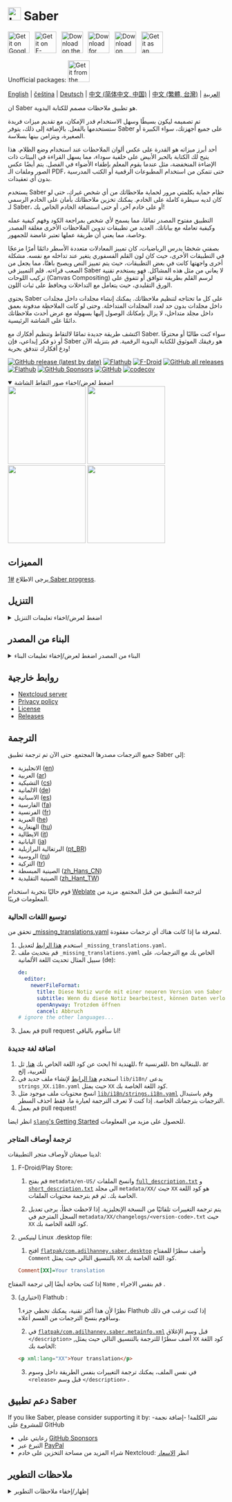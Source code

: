 # <img src="https://github.com/saber-notes/saber/raw/main/assets/icon/icon.png" width="30" height="30" alt="Logo"> Saber

[<img src='https://github.com/saber-notes/saber/blob/main/assets_raw/badges/google-play-badge.png'
    alt='Get it on Google Play'
    height=50>][google_play]
&nbsp;
[<img src="https://github.com/saber-notes/saber/blob/main/assets_raw/badges/f-droid-badge.png"
    alt="Get it on F-Droid"
    height=50>][f-droid]
&nbsp;
[<img src="https://github.com/saber-notes/saber/blob/main/assets_raw/badges/app-store-badge.svg"
    alt="Download on the App Store"
    height=50>][app_store]
&nbsp;
[<img src="https://github.com/saber-notes/saber/blob/main/assets_raw/badges/windows-badge.png"
    alt="Download for Windows"
    height=50>][download_windows]
&nbsp;
[<img src="https://github.com/saber-notes/saber/blob/main/assets_raw/badges/flathub-badge.svg"
    alt="Download on Flathub"
    height=50>][flathub]
&nbsp;
[<img src="https://github.com/saber-notes/saber/blob/main/assets_raw/badges/appimage-logo.png"
    alt="Get it as an AppImage"
    height=50>][download_appimage]

Unofficial packages:
[<img src="https://github.com/saber-notes/saber/blob/main/assets_raw/badges/snap-badge.svg"
    alt="Get it from the Snap Store"
    height=50>][snap]

[English](https://github.com/saber-notes/saber/blob/main/README.md) |
[čeština](https://github.com/saber-notes/saber/blob/main/README-cs.md) |
[Deutsch](https://github.com/saber-notes/saber/blob/main/README-de.md) |
[中文 (简体中文, 中国)](https://github.com/saber-notes/saber/blob/main/README-zh-CN.md) |
[中文 (繁體, 台灣)](https://github.com/saber-notes/saber/blob/main/README-zh-TW.md) |
[العربية](https://github.com/saber-notes/saber/blob/main/README-ar.md) 

ان Saber هو تطبيق ملاحظات مصمم للكتابة اليدوية.

تم تصميمه ليكون بسيطًا وسهل الاستخدام قدر الإمكان، مع تقديم ميزات فريدة ستستخدمها بالفعل. بالإضافة إلى ذلك، يتوفر Saber على جميع أجهزتك، سواء الكبيرة أو الصغيرة، ويتزامن بينها بسلاسة.

أحد أبرز ميزاته هو القدرة على عكس ألوان الملاحظات عند استخدام وضع الظلام. هذا يتيح لك الكتابة بالحبر الأبيض على خلفية سوداء، مما يسهل القراءة في البيئات ذات الإضاءة المنخفضة، مثل عندما يقوم المعلم بإطفاء الأضواء في الفصل. يتم أيضًا عكس الصور وملفات الـ PDF، حتى تتمكن من استخدام المطبوعات الرقمية أو الكتب المدرسية بدون أي تعقيدات.

يستخدم Saber نظام حماية بكلمتي مرور لحماية ملاحظاتك من أي شخص غيرك، حتى لو كان لديه سيطرة كاملة على الخادم. يمكنك تخزين ملاحظاتك بأمان على الخادم الرسمي لـ Saber، أو على خادم آخر، أو حتى استضافة الخادم الخاص بك!

التطبيق مفتوح المصدر تمامًا، مما يسمح لأي شخص بمراجعة الكود وفهم كيفية عمله وكيفية تعامله مع بياناتك. العديد من تطبيقات تدوين الملاحظات الأخرى مغلقة المصدر وخاصة، مما يعني أن طريقة عملها تعتبر غامضة للجمهور.

بصفتي شخصًا يدرس الرياضيات، كان تمييز المعادلات متعددة الأسطر دائمًا أمرًا مزعجًا في التطبيقات الأخرى، حيث كان لون القلم الفسفوري يتغير عند تداخله مع نفسه. مشكلة أخرى واجهتها كانت في بعض التطبيقات، حيث يتم تمييز النص ويصبح باهتًا، مما يجعل من الصعب قراءته. قلم التمييز في Saber لا يعاني من مثل هذه المشاكل. فهو يستخدم تقنية تركيب اللوحات (Canvas Compositing) لرسم القلم بطريقة تتوافق أو تتفوق على الورق التقليدي، حيث يتعامل مع التداخلات ويحافظ على ثبات اللون.

يحتوي Saber على كل ما تحتاجه لتنظيم ملاحظاتك. يمكنك إنشاء مجلدات داخل مجلدات داخل مجلدات بدون حد لعدد المجلدات المتداخلة. وحتى لو كانت الملاحظة مدفونة بعمق داخل مجلد متداخل، لا يزال بإمكانك الوصول إليها بسهولة مع عرض أحدث ملاحظاتك دائمًا على الشاشة الرئيسية.

اكتشف طريقة جديدة تمامًا لالتقاط وتنظيم أفكارك مع Saber. سواء كنت طالبًا أو محترفًا أو ذو فكر إبداعي، فإن Saber هو رفيقك الموثوق للكتابة اليدوية الرقمية. قم بتنزيله الآن ودع أفكارك تتدفق بحرية!

[![GitHub release (latest by date)](https://img.shields.io/github/v/release/saber-notes/saber)](https://github.com/saber-notes/saber/releases/latest)
[![Flathub](https://img.shields.io/flathub/v/com.adilhanney.saber)](https://flathub.org/apps/details/com.adilhanney.saber)
[![F-Droid](https://img.shields.io/f-droid/v/com.adilhanney.saber)](https://f-droid.org/en/packages/com.adilhanney.saber/)
[![GitHub all releases](https://img.shields.io/github/downloads/saber-notes/saber/total?label=GitHub%20downloads)](https://github.com/saber-notes/saber/releases)
[![Flathub](https://img.shields.io/flathub/downloads/com.adilhanney.saber?label=Flathub%20downloads)](https://flathub.org/apps/details/com.adilhanney.saber)
[![GitHub Sponsors](https://img.shields.io/github/sponsors/adil192)](https://github.com/sponsors/adil192)
[![GitHub](https://img.shields.io/github/license/saber-notes/saber)](https://github.com/saber-notes/saber/blob/main/LICENSE.md)
[![codecov](https://codecov.io/gh/saber-notes/saber/branch/main/graph/badge.svg?token=EGQSN0THW2)](https://codecov.io/gh/saber-notes/saber)

<details open>
<summary>اضغط لعرض/اخفاء صور التقاط الشاشة</summary>

<div>
<img src="https://github.com/saber-notes/saber/raw/main/metadata/en-US/images/phoneScreenshots/1_home.png" width="180">
<img src="https://github.com/saber-notes/saber/raw/main/metadata/en-US/images/phoneScreenshots/2_editor.png" width="180">
<img src="https://github.com/saber-notes/saber/raw/main/metadata/en-US/images/phoneScreenshots/3_login.png" width="180">
<img src="https://github.com/saber-notes/saber/raw/main/metadata/en-US/images/phoneScreenshots/4_settings.png" width="180">
</div>
</details>

## المميزات

يرجى الاطلاع [#1 Saber progress][progress].

## التنزيل

<details>
<summary>اضغط لعرض/اخفاء تعليمات التنزيل</summary>

#### اندرويد Android

خيارات:

1- تحميل من متجر Play.

2- تحميل من F-Droid.

لاحظ أن إصدار F-Droid غير مُحسّن لأجهزة Onyx Boox لأن ذلك يتطلب
     [ اعتماديات خاصة](https://github.com/saber-notes/saber/issues/219) من Onyx.

3- قم بتنزيل وتثبيت `Saber_{version}.apk` من أحدث [اصدار][releases].

#### لينوكس Linux

الخيار 1 (موصى به): قم بتثبيت الحزمة المسطحة من [Flathub][flathub] باستخدام : `flatpak --user install com.adilhanney.saber`.

الخيار 2: 
قم بتنزيل `Saber-{version}-x86_64.AppImage` من اخر [اصدار][releases],
واجعله قابلاً للتنفيذ باستخدام `chmod +x Saber-*-x86_64.AppImage`, ثم قم بتشغيله.

الخيار 3:
هناك حزمة [snap][snap] غير رسمية متوفرة بفضل @soumyaDghosh.
باستخدام `sudo snap install saber`

#### ويندوز Windows

قم بتنزيل وتثبيت `SaberInstaller_{version}.exe` من أحدث  [اصدار][releases].

إذا ظهرت لك أخطاء بسبب ملفات dll المفقودة، تأكد من تثبيت [Visual C++ Redistributable](https://learn.microsoft.com/en-us/cpp/windows/latest-supported-vc-redist) .

#### اجهزة الايفون  iOS and macOS

قم بتنزيل Saber من متجر التطبيقات [App Store][app_store].

</details>

## البناء من المصدر

<details>
<summary>
البناء من المصدر
اضغط لعرض/إخفاء تعليمات البناء</summary>

### 1. قم بتثبيت flutter
https://docs.flutter.dev/get-started/install
### 2. قم استنساخ هذا المشروع

```bash
git clone https://github.com/saber-notes/saber.git
```
### 3. احصل على التبعيات dependencies
```bash
flutter pub get
```

### 4. قم بتثبيت التبعيات الإضافية additional dependencies

يمكن تلخيص إعداد الحزمة  [super_clipboard](https://pub.dev/packages/super_clipboard)
كالاتي:
- قم بتثبيت [Rust](https://www.rust-lang.org/tools/install)
- قم بتثبيت NDK 26.1.10909125 إذا كنت تقوم بالبناء لنظام Android
### 5. البناء لـ...

#### لينكس Linux

`sudo apt install libsecret-1-dev libjsoncpp-dev libgstreamer1.0-dev libgstreamer-plugins-base1.0-dev webkit2gtk-4.1-dev`
`flutter build linux`

هذا يكفي لاستخدام التطبيق على جهاز الكمبيوتر الخاص بك، ولكن إذا كنت ترغب في توزيع بنائك، عليك استخدام بيئة قابلة للتنبؤ: استنسخ هذا repo واستخدم  GitHub Action
[البناء باستخدام لينيكس](https://github.com/saber-notes/saber/actions/workflows/linux.yml) بدلا من ذلك.

#### اندرويد Android

`flutter build apk`

قد تحتاج إلى إنشاء شهادة توقيع وإنشاء ملف android/key.properties. المزيد من المعلومات هنا: https://docs.flutter.dev/deployment/android#create-an-upload-keystore

ملاحظة:
يتم بناء الإصدارات مفتوحة المصدر FOSS/[F-Droid][f-droid-manifest] بطريقة مختلفة قليلاً:
```bash
./patches/remove_proprietary_dependencies.sh
flutter build apk
```

#### ويندوز Windows

`flutter build windows`

تم إنشاء مثبت ويندوز باستخدام [Inno Setup](https://jrsoftware.org/isinfo.php).
 لإنشاء المثبت الخاص بك، قم بتشغيل أمر البناء أعلاه، ثم قم بتعديل وتشغيل
[installers/desktop_inno_script.iss](https://github.com/saber-notes/saber/blob/main/installers/desktop_inno_script.iss)
باستخدام Inno Setup Compiler.

#### الايفون iOS and macOS

إذا كنت تمتلك جهاز macOS، يمكنك 
[البناء لنظام iOS ](https://docs.flutter.dev/deployment/ios#create-an-app-bundle)
باستخدام الامر `flutter build ipa` او
[البناء لنظام macOS](https://docs.flutter.dev/deployment/macos#create-a-build-archive-with-xcode)
باستخدام `flutter build macos`.

إذا لم يكن لديك جهاز macOS، استنسخ هذا repo واستخدم   GitHub Action
[Build for macOS and iOS](https://github.com/saber-notes/saber/actions/workflows/apple.yml).
بدلاً من ذلك، اتبع هذا الفيديو التعليمي على اليوتيوب
[How to compile a flutter application to iPhone with no mac (free | no jailbreak)](https://www.youtube.com/watch?v=m3_6z2wfHiY)
للبناء يدويًا باستخدام [Codemagic](https://codemagic.io/start/).

</details>

## روابط خارجية

- [Nextcloud server][nextcloud]
- [Privacy policy][privacy]
- [License][license]
- [Releases][releases]

## الترجمة

جميع الترجمات مصدرها المجتمع. حتى الآن تم ترجمة تطبيق Saber إلى:
- الانجليزية ([en](https://github.com/saber-notes/saber/blob/main/lib/i18n/strings.i18n.yaml))
- العربية ([ar](https://github.com/saber-notes/saber/blob/main/lib/i18n/strings_ar.i18n.yaml))
- التشيكية ([cs](https://github.com/saber-notes/saber/blob/main/lib/i18n/strings_cs.i18n.yaml))
- الالمانية ([de](https://github.com/saber-notes/saber/blob/main/lib/i18n/strings_de.i18n.yaml))
- الاسبانية ([es](https://github.com/saber-notes/saber/blob/main/lib/i18n/strings_es.i18n.yaml))
- الفارسية ([fa](https://github.com/saber-notes/saber/blob/main/lib/i18n/strings_fa.i18n.yaml))
- الفرنسية ([fr](https://github.com/saber-notes/saber/blob/main/lib/i18n/strings_fr.i18n.yaml))
- العبرية ([he](https://github.com/saber-notes/saber/blob/main/lib/i18n/strings_he.i18n.yaml))
- الهنغارية ([hu](https://github.com/saber-notes/saber/blob/main/lib/i18n/strings_hu.i18n.yaml))
- الايطالية ([it](https://github.com/saber-notes/saber/blob/main/lib/i18n/strings_it.i18n.yaml))
- اليابانية ([ja](https://github.com/saber-notes/saber/blob/main/lib/i18n/strings_ja.i18n.yaml))
- البرتغالية البرازيلية ([pt_BR](https://github.com/saber-notes/saber/blob/main/lib/i18n/strings_pt_BR.i18n.yaml))
- الروسية ([ru](https://github.com/saber-notes/saber/blob/main/lib/i18n/strings_ru.i18n.yaml))
- التركية ([tr](https://github.com/saber-notes/saber/blob/main/lib/i18n/strings_tr.i18n.yaml))
- الصينية المبسطة ([zh_Hans_CN](https://github.com/saber-notes/saber/blob/main/lib/i18n/strings_zh_Hans_CN.i18n.yaml))
- الصينية التقليدية ([zh_Hant_TW](https://github.com/saber-notes/saber/blob/main/lib/i18n/strings_zh_Hant_TW.i18n.yaml))

قوم حاليًا بتجربة استخدام 
[Weblate](https://hosted.weblate.org/projects/saber-notes/saber/)
 لترجمة التطبيق من قبل المجتمع. مزيد من المعلومات قريبًا.
### توسيع اللغات الحالية

تحقق من  [_missing_translations.yaml](https://github.com/saber-notes/saber/blob/main/lib/i18n/_missing_translations.yaml)
 لمعرفة ما إذا كانت هناك أي ترجمات مفقودة.
1. استخدم [هذا الرابط](https://github.com/saber-notes/saber/edit/main/lib/i18n/_missing_translations.yaml)
   لتعديل `_missing_translations.yaml`.
2. قم بتحديث ملف  `_missing_translations.yaml` الخاص بك مع الترجمات، على سبيل المثال تحديث اللغة الألمانية (de):
    ```yaml
    de:
      editor:
        newerFileFormat:
          title: Diese Notiz wurde mit einer neueren Version von Saber bearbeitet
          subtitle: Wenn du diese Notiz bearbeitest, können Daten verloren gehen. Möchtest du die Notiz trotzdem öffnen?
          openAnyway: Trotzdem öffnen
          cancel: Abbruch
    # ignore the other languages...
    ```
3. قم بعمل  pull request انا سأقوم بالباقي!

### اضافة لغة جديدة

1. ابحث عن كود اللغة الخاص بك [هنا](https://saimana.com/list-of-country-locale-code/),
   ثل hi للهندية، fr للفرنسية، bn للبنغالية، ar للعربية، إلخ
2. استخدم [هذا الرابط](https://github.com/saber-notes/saber/new/main/lib/i18n/)
    لإنشاء ملف جديد في `lib/i18n/` يدعى `strings_XX.i18n.yaml`
   حيث يمثل `XX` كود اللغة الخاصة بك.
3. انسخ محتويات ملف موجود مثل 
   [`lib/i18n/strings.i18n.yaml`](https://github.com/saber-notes/saber/blob/main/lib/i18n/strings.i18n.yaml)
  وقم باستبدال الترجمات بترجماتك الخاصة. إذا كنت لا تعرف الترجمة لعبارة ما، فقط احذف السطر.
4. قم بعمل pull request!

انظر ايضا [`slang`'s Getting Started](https://pub.dev/packages/slang#getting-started)  للحصول على مزيد من المعلومات.

### ترجمة أوصاف المتاجر

لدينا صيغتان لأوصاف متجر التطبيقات:
1. F-Droid/Play Store:

   1. قم بفتح `metadata/en-US/` وانسخ الملفات
      [`full_description.txt`](https://github.com/saber-notes/saber/blob/main/metadata/en-US/full_description.txt)
      و
      [`short_description.txt`](https://github.com/saber-notes/saber/blob/main/metadata/en-US/short_description.txt)
       الى مجلد `metadata/XX/`  حيث `XX` هو كود اللغة الخاصة بك.
      ثم قم بترجمة محتويات الملفات.

   2. يتم ترجمة التغييرات تلقائيًا من النسخة الإنجليزية. إذا لاحظت خطأ، يرجى تعديل السجل المترجم في
       `metadata/XX/changelogs/<version-code>.txt` حيث `XX`  كود اللغة الخاصة بك.

2. لينيكس Linux .desktop file:

   1. افتح
   [`flatpak/com.adilhanney.saber.desktop`](https://github.com/saber-notes/saber/blob/main/flatpak/com.adilhanney.saber.desktop)
  وأضف سطرًا للمفتاح  `Comment` بالتنسيق التالي حيث يمثل `XX`  كود اللغة الخاصة بك.
    ```ini
    Comment[XX]=Your translation
    ```
 إذا كنت بحاجة أيضًا إلى ترجمة المفتاح `Name` , قم بنفس الاجراء .

3. (اختياري) Flathub :

   1.نظرًا لأن هذا أكثر تقنية، يمكنك تخطي جزء Flathub إذا كنت ترغب في ذلك وسأقوم بنسخ الترجمات من القسم أعلاه.
   
   2. في [`flatpak/com.adilhanney.saber.metainfo.xml`](https://github.com/saber-notes/saber/blob/main/flatpak/com.adilhanney.saber.metainfo.xml)
       قبل وسم الإغلاق `</description>` ,أضف سطرًا للترجمة بالتنسيق التالي حيث يمثل `XX` كود اللغة الخاصة بك:
    ```html
    <p xml:lang="XX">Your translation</p>
    ```

   3. في نفس الملف، يمكنك ترجمة التغييرات بنفس الطريقة داخل وسوم `<release>`  قبل وسم `</description>` .


## دعم تطبيق Saber

If you like Saber, please consider supporting it by:
-نشر الكلمة!
-إضافة نجمة للمشروع على GitHub
- رعايتي على [GitHub Sponsors](https://github.com/sponsors/adil192)
- التبرع عبر [PayPal](https://paypal.me/adilhanney)
- شراء المزيد من مساحة التخزين على خادم Nextcloud: انظر [الاسعار](pricing.md)

## ملاحظات التطوير

<details>
<summary>إظهار/إخفاء ملاحظات التطوير</summary>

- عند تحديث **اصدار التطبيق**:
  - قم بتشغيل `./scripts/bump_version.sh <version-name> <version-code>`
    (قم بتشغيل `./scripts/bump_version.sh --help`لمزيد من المعلومات)
  - عند تحديث إصدار التطبيق: `metadata/en-US/changelogs/`
    و `flatpak/com.adilhanney.saber.metainfo.xml`,
    ثم قم بتشغيل `dart scripts/translate_changelogs.dart` كما يوجهك سكريبت الاوامر.
- عند تحديث **الايقونات **, قم بتشغيل الأوامر التالية:
  - عام: `dart run icons_launcher:create`
  - ايقونات Flatpak : `cd assets/icon && ./resize-icon.sh`
- عند تحديث **الترجمات**...
  -قم بتشغيل الأوامر التالية:
    - `dart run slang apply --locale=XX` اذا كنت تريد تطبيق _missing_translations.yaml
    - `dart run slang`
    - `dart run slang analyze --full`
  - إذا كنت تضيف لغة جديدة، قم بتحديث:
    - `CFBundleLocalizations` في `ios/Runner/Info.plist`
    - `CFBundleLocalizations` في `macos/Runner/Info.plist`
    - `android/app/src/main/res/xml/locales_config.xml`
    - `lib/data/locales.dart`
    - `README.md` في الاعلى في قسم "Translating" .
    - ثم قم بتشغيل `dart scripts/translate_changelogs.dart` لترجمة سجل التغييرات.

</details>

[f-droid]: https://f-droid.org/packages/com.adilhanney.saber/
[flathub]: https://flathub.org/apps/details/com.adilhanney.saber
[google_play]: https://play.google.com/store/apps/details?id=com.adilhanney.saber
[snap]: https://snapcraft.io/saber
[app_store]: https://apps.apple.com/us/app/saber/id1671523739
[download_windows]: https://github.com/saber-notes/saber/releases/download/v0.25.6/SaberInstaller_v0.25.6.exe
[download_appimage]: https://github.com/saber-notes/saber/releases/download/v0.25.6/Saber-0.25.6-x86_64.AppImage

[nextcloud]: https://nc.saber.adil.hanney.org/

[privacy]: https://github.com/saber-notes/saber/blob/main/privacy_policy.md
[license]: https://github.com/saber-notes/saber/blob/main/LICENSE.md

[releases]: https://github.com/saber-notes/saber/releases
[issues]: https://github.com/saber-notes/saber/issues
[progress]: https://github.com/saber-notes/saber/discussions/1

[f-droid-manifest]: https://gitlab.com/fdroid/fdroiddata/-/blob/master/metadata/com.adilhanney.saber.yml
